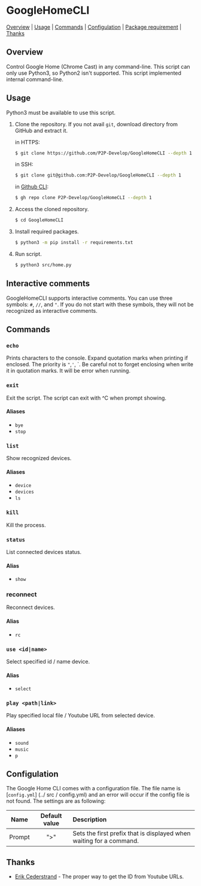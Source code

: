 # GoogleHomeCLI

[Overview](#overview) | [Usage](#usage) | [Commands](#commands) | [Configulation](#configulation) | [Package requirement](../requirements.txt) | [Thanks](#thanks)

## Overview

Control Google Home (Chrome Cast) in any command-line.
This script can only use Python3, so Python2 isn't supported.
This script implemented internal command-line.

## Usage

Python3 must be available to use this script.

1. Clone the repository.
   If you not avail `git`, download directory from GitHub and extract it.

    in HTTPS:

    ```bash
    $ git clone https://github.com/P2P-Develop/GoogleHomeCLI --depth 1
    ```

    in SSH:

    ```bash
    $ git clone git@github.com:P2P-Develop/GoogleHomeCLI --depth 1
    ```

    in [Github CLI](https://github.com/cli/cli):

    ```bash
    $ gh repo clone P2P-Develop/GoogleHomeCLI --depth 1
    ```

2. Access the cloned repository.

    ```bash
    $ cd GoogleHomeCLI
    ```

3. Install required packages.

    ```bash
    $ python3 -m pip install -r requirements.txt
    ```

4. Run script.
    ```bash
    $ python3 src/home.py
    ```

## Interactive comments

GoogleHomeCLI supports interactive comments.
You can use three symbols: `#`, `//`, and `"`.
If you do not start with these symbols, they will not be recognized as interactive comments.

## Commands

### `echo`

Prints characters to the console.
Expand quotation marks when printing if enclosed. The priority is `"`,`'`, \`.
Be careful not to forget enclosing when write it in quotation marks. It will be error when running.

### `exit`

Exit the script.
The script can exit with ^C when prompt showing.

#### Aliases

-   `bye`
-   `stop`

### `list`

Show recognized devices.

#### Aliases

-   `device`
-   `devices`
-   `ls`

### `kill`

Kill the process.

### `status`

List connected devices status.

#### Alias

-   `show`

### reconnect

Reconnect devices.

#### Alias

-   `rc`

### `use <id|name>`

Select specified id / name device.

#### Alias

-   `select`

### `play <path|link>`

Play specified local file / Youtube URL from selected device.

#### Aliases

-   `sound`
-   `music`
-   `p`

## Configulation

The Google Home CLI comes with a configuration file.
The file name is [`config.yml`] (../ src / config.yml) and an error will occur if the config file is not found.
The settings are as following:

|  Name  | Default value | Description                                                         |
| :----: | :-----------: | :------------------------------------------------------------------ |
| Prompt |      ">"      | Sets the first prefix that is displayed when waiting for a command. |

## Thanks

-   [Erik Cederstrand](https://stackoverflow.com/questions/4356538/how-can-i-extract-video-id-from-youtubes-link-in-python) - The proper way to get the ID from Youtube URLs.
